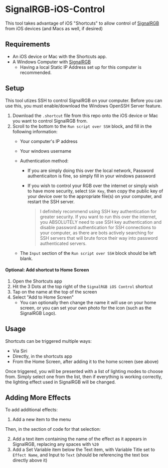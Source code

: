 # SignalRGB-iOS-Control
This tool takes advantage of iOS "Shortcuts" to allow control of [SignalRGB](https://signalrgb.com/) from iOS devices (and Macs as well, if desired)

## Requirements
 - An iOS device or Mac with the Shortcuts app.
 - A Windows Computer with [SignalRGB](https://signalrgb.com/)
   - Having a local Static IP Address set up for this computer is recommended.

## Setup
This tool utizes SSH to control SignalRGB on your computer. Before you can use this, you must enable/download the Windows OpenSSH Server feature. 

 1) Download the `.shortcut` file from this repo onto the iOS device or Mac you want to control SignalRGB from.
 2) Scroll to the bottom to the `Run script over SSH` block, and fill in the following information:
     - Your computer's IP address
     - Your windows username
     - Authentication method:
        - If you are simply doing this over the local network, Password authenticaiton is fine, so simply fill in your windows password
        - If you wish to control your RGB over the internet or simply wish to have more security, select `SSH Key`, then copy the public key of your device over to the appropriate file(s) on your computer, and restart the SSH server.
              
            >  I definitely recommend using SSH key authentication for greater security. If you want to run this over the internet, you ABSOLUTELY need to use SSH key authentication and disable password authentication for SSH connections to your computer, as there are bots actively searching for SSH servers that will brute force their way into password authenticated servers.

     - The `Input` section of the `Run script over SSH` block should be left blank.
   

#### Optional: Add shortcut to Home Screen

1) Open the Shortcuts app
2) Hit the 3 Dots at the top right of the `SignalRGB iOS Control` shortcut
3) Tap on the name at the top of the screen
4) Select "Add to Home Screen"
    - You can optionally then change the name it will use on your home screen, or you can set your own photo for the icon (such as the SignalRGB Logo).
 
## Usage
Shortcuts can be triggered multiple ways:
 - Via Siri
 - Directly, in the shortcuts app
 - From the Home Screen, after adding it to the home screen (see above)
 
 Once triggered, you will be presented with a list of lighting modes to choose from. Simply select one from the list, then if everything is working correctly, the lighting effect used in SignalRGB will be changed.

## Adding More Effects
To add additional effects:
 1) Add a new item to the menu
 
 Then, in the section of code for that selection:
 
 2) Add a text item containing the name of the effect as it appears in SignalRGB, replacing any spaces with `%20`
 3) Add a Set Variable item below the Text item, with Variable Title set to `Effect Name`, and Input to `Text` (should be referencing the text box directly above it)
